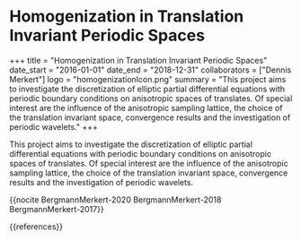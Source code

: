 # Homogenization in Translation Invariant Periodic Spaces

+++
title = "Homogenization in Translation Invariant Periodic Spaces"
date_start = "2016-01-01"
date_end = "2018-12-31"
collaborators = ["Dennis Merkert"]
logo = "homogenizationIcon.png"
summary = "This project aims to investigate the discretization of elliptic partial differential equations with periodic boundary conditions on anisotropic spaces of translates. Of special interest are the influence of the anisotropic sampling lattice, the choice of the translation invariant space, convergence results and the investigation of periodic wavelets."
+++

This project aims to investigate the discretization of elliptic partial
differential equations with periodic boundary conditions on anisotropic
spaces of translates. Of special interest are the influence of the
anisotropic sampling lattice, the choice of the translation invariant
space, convergence results and the investigation of periodic wavelets.

{{nocite BergmannMerkert-2020 BergmannMerkert-2018 BergmannMerkert-2017}}

{{references}}
